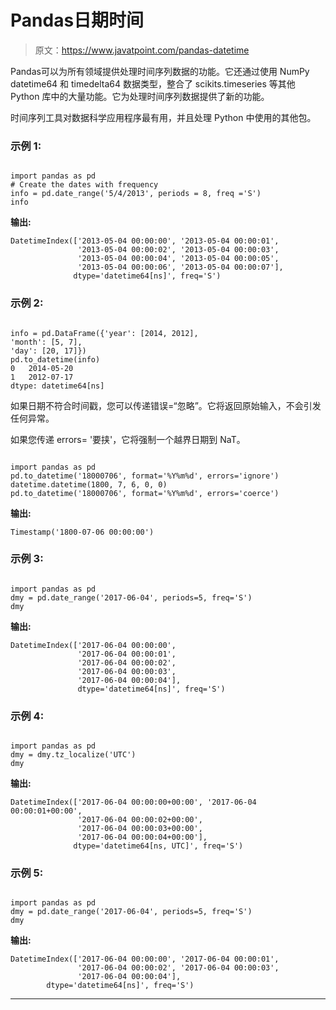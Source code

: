 # Pandas日期时间

> 原文：<https://www.javatpoint.com/pandas-datetime>

Pandas可以为所有领域提供处理时间序列数据的功能。它还通过使用 NumPy datetime64 和 timedelta64 数据类型，整合了 scikits.timeseries 等其他 Python 库中的大量功能。它为处理时间序列数据提供了新的功能。

时间序列工具对数据科学应用程序最有用，并且处理 Python 中使用的其他包。

### 示例 1:

```

import pandas as pd   
# Create the dates with frequency   
info = pd.date_range('5/4/2013', periods = 8, freq ='S')   
info

```

**输出:**

```
DatetimeIndex(['2013-05-04 00:00:00', '2013-05-04 00:00:01',
               '2013-05-04 00:00:02', '2013-05-04 00:00:03',
               '2013-05-04 00:00:04', '2013-05-04 00:00:05',
               '2013-05-04 00:00:06', '2013-05-04 00:00:07'],
              dtype='datetime64[ns]', freq='S')

```

### 示例 2:

```

info = pd.DataFrame({'year': [2014, 2012],
'month': [5, 7],
'day': [20, 17]})
pd.to_datetime(info)
0   2014-05-20
1   2012-07-17
dtype: datetime64[ns]

```

如果日期不符合时间戳，您可以传递错误=“忽略”。它将返回原始输入，不会引发任何异常。

如果您传递 errors= '要挟'，它将强制一个越界日期到 NaT。

```

import pandas as pd
pd.to_datetime('18000706', format='%Y%m%d', errors='ignore')
datetime.datetime(1800, 7, 6, 0, 0)
pd.to_datetime('18000706', format='%Y%m%d', errors='coerce')

```

**输出:**

```
Timestamp('1800-07-06 00:00:00')

```

### 示例 3:

```

import pandas as pd
dmy = pd.date_range('2017-06-04', periods=5, freq='S')
dmy

```

**输出:**

```
DatetimeIndex(['2017-06-04 00:00:00', 
               '2017-06-04 00:00:01',
               '2017-06-04 00:00:02',
               '2017-06-04 00:00:03',
               '2017-06-04 00:00:04'],
               dtype='datetime64[ns]', freq='S')

```

### 示例 4:

```

import pandas as pd
dmy = dmy.tz_localize('UTC')
dmy

```

**输出:**

```
DatetimeIndex(['2017-06-04 00:00:00+00:00', '2017-06-04 00:00:01+00:00',
               '2017-06-04 00:00:02+00:00', 
               '2017-06-04 00:00:03+00:00',
               '2017-06-04 00:00:04+00:00'],
              dtype='datetime64[ns, UTC]', freq='S')

```

### 示例 5:

```

import pandas as pd
dmy = pd.date_range('2017-06-04', periods=5, freq='S')
dmy

```

**输出:**

```
DatetimeIndex(['2017-06-04 00:00:00', '2017-06-04 00:00:01',
               '2017-06-04 00:00:02', '2017-06-04 00:00:03',
               '2017-06-04 00:00:04'],
        dtype='datetime64[ns]', freq='S')

```

* * *